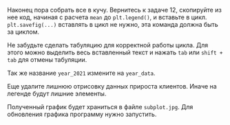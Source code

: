 Наконец пора собрать все в кучу. 
Вернитесь к задаче 12, скопируйте из нее код, начиная с расчета `mean` до `plt.legend()`, и вставьте в цикл. `plt.savefig(...)` вставлять в цикл не нужно, эта команда должна быть за циклом.

Не забудьте сделать табуляцию для корректной работы цикла. Для этого можно выделить весь вставленный текст и нажать `tab` или `shift + tab` для отмены табуляции.

 Так же название `year_2021` измените на `year_data`.

 Еще удалите лишнюю отрисовку данных прироста клиентов. Иначе на легенде будут лишние элементы.


Полученный график будет храниться в файле `subplot.jpg`. Для обновления графика программу нужно запустить.